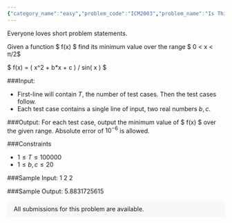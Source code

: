 ```yaml
---
{"category_name":"easy","problem_code":"ICM2003","problem_name":"Is This JEE","problemComponents":{"constraints":"","constraintsState":false,"subtasks":"","subtasksState":false,"inputFormat":"","inputFormatState":false,"outputFormat":"","outputFormatState":false,"sampleTestCases":{}},"video_editorial_url":"https://youtu.be/vg3b52nFMl4","languages_supported":{"0":"CPP14","1":"C","2":"JAVA","3":"PYTH 3.6","4":"CPP17","5":"PYTH","6":"PYP3","7":"CS2","8":"ADA","9":"PYPY","10":"TEXT","11":"PAS fpc","12":"NODEJS","13":"RUBY","14":"PHP","15":"GO","16":"HASK","17":"TCL","18":"PERL","19":"SCALA","20":"LUA","21":"kotlin","22":"BASH","23":"JS","24":"LISP sbcl","25":"rust","26":"PAS gpc","27":"BF","28":"CLOJ","29":"R","30":"D","31":"CAML","32":"FORT","33":"ASM","34":"swift","35":"FS","36":"WSPC","37":"LISP clisp","38":"SQL","39":"SCM guile","40":"PERL6","41":"ERL","42":"CLPS","43":"ICK","44":"NICE","45":"PRLG","46":"ICON","47":"COB","48":"SCM chicken","49":"PIKE","50":"SCM qobi","51":"ST","52":"NEM"},"max_timelimit":1,"source_sizelimit":50000,"problem_author":"theanshul","problem_tester":"","date_added":"11-02-2020","tags":{"0":"theanshul"},"problem_difficulty_level":"Easy","best_tag":"","editorial_url":"https://discuss.codechef.com/problems/ICM2003","time":{"view_start_date":1582014600,"submit_start_date":1582014600,"visible_start_date":1582014600,"end_date":1735669800},"is_direct_submittable":false,"problemDiscussURL":"https://discuss.codechef.com/search?q=ICM2003","is_proctored":false,"visitedContests":{},"layout":"problem"}
---
```

Everyone loves short problem statements.

Given a function $ f(x) $ find its minimum value over the range $ 0 < x < π/2$

$
f(x) = ( x^2 + b*x + c ) / sin( x )
$

###Input:

- First-line will contain $T$, the number of test cases. Then the test cases follow. 
- Each test case contains a single line of input, two real numbers $b, c$. 

###Output:
For each test case, output the minimum value of $ f(x) $ over the given range. Absolute error of $10^{-6}$ is allowed.

###Constraints 
- $1 \leq T \leq 100000$
- $1 \leq b,c \leq 20$


###Sample Input:
	1
	2 2

###Sample Output:
	5.8831725615


<aside style='background: #f8f8f8;padding: 10px 15px;'><div>All submissions for this problem are available.</div></aside>